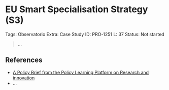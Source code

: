 # EU Smart Specialisation Strategy (S3)

Tags: Observatorio
Extra: Case Study
ID: PRO-1251
L: 37
Status: Not started

> …
> 

## References

- [A Policy Brief from the Policy Learning Platform on Research and innovation](https://www.interregeurope.eu/sites/default/files/inline/Smart_Specialisation_Strategy__S3__-_Policy_Brief.pdf)
- …